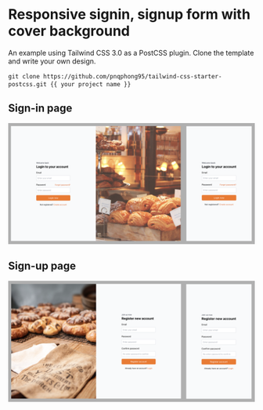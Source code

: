# Responsive signin, signup form with cover background

An example using Tailwind CSS 3.0 as a PostCSS plugin. Clone the template and write your own design.

    git clone https://github.com/pnqphong95/tailwind-css-starter-postcss.git {{ your project name }}

## Sign-in page
![Sign-up page](./resources/signin-form.png)

## Sign-up page
![Sign-up page](./resources/signup-form.png)

